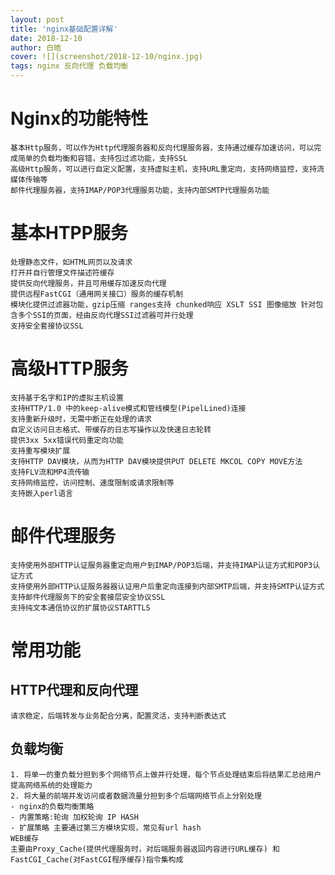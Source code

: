 ```yaml
---
layout: post
title: 'nginx基础配置详解'
date: 2018-12-10
author: 白皓
cover: ![](screenshot/2018-12-10/nginx.jpg)
tags: nginx 反向代理 负载均衡
---
```



# Nginx的功能特性

    基本Http服务，可以作为Http代理服务器和反向代理服务器，支持通过缓存加速访问，可以完成简单的负载均衡和容错，支持包过滤功能，支持SSL
    高级Http服务，可以进行自定义配置，支持虚拟主机，支持URL重定向，支持网络监控，支持流媒体传输等
    邮件代理服务器，支持IMAP/POP3代理服务功能，支持内部SMTP代理服务功能

# 基本HTPP服务

    处理静态文件，如HTML网页以及请求
    打开并自行管理文件描述符缓存
    提供反向代理服务，并且可用缓存加速反向代理
    提供远程FastCGI（通用网关接口）服务的缓存机制
    模块化提供过滤器功能，gzip压缩 ranges支持 chunked响应 XSLT SSI 图像缩放 针对包含多个SSI的页面，经由反向代理SSI过滤器可并行处理
    支持安全套接协议SSL

# 高级HTTP服务

    支持基于名字和IP的虚拟主机设置
    支持HTTP/1.0 中的keep-alive模式和管线模型(PipelLined)连接
    支持重新升级时，无需中断正在处理的请求
    自定义访问日志格式、带缓存的日志写操作以及快速日志轮转
    提供3xx 5xx错误代码重定向功能
    支持重写模块扩展
    支持HTTP DAV模块，从而为HTTP DAV模块提供PUT DELETE MKCOL COPY MOVE方法
    支持FLV流和MP4流传输
    支持网络监控，访问控制、速度限制或请求限制等
    支持嵌入perl语言

# 邮件代理服务

    支持使用外部HTTP认证服务器重定向用户到IMAP/POP3后端，并支持IMAP认证方式和POP3认证方式
    支持使用外部HTTP认证服务器器认证用户后重定向连接到内部SMTP后端，并支持SMTP认证方式
    支持邮件代理服务下的安全套接层安全协议SSL
    支持纯文本通信协议的扩展协议STARTTLS

# 常用功能

##  HTTP代理和反向代理

    请求稳定，后端转发与业务配合分离，配置灵活，支持判断表达式

##  负载均衡
    1. 将单一的重负载分担到多个网络节点上做并行处理，每个节点处理结束后将结果汇总给用户提高网络系统的处理能力
    2. 将大量的前端并发访问或者数据流量分担到多个后端网络节点上分别处理
    - nginx的负载均衡策略
    - 内置策略:轮询 加权轮询 IP HASH
    - 扩展策略 主要通过第三方模块实现，常见有url hash
    WEB缓存
    主要由Proxy_Cache(提供代理服务时，对后端服务器返回内容进行URL缓存) 和FastCGI_Cache(对FastCGI程序缓存)指令集构成
